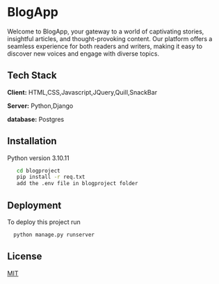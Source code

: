 
# BlogApp

Welcome to BlogApp, your gateway to a world of captivating stories, insightful articles, and thought-provoking content. Our platform offers a seamless experience for both readers and writers, making it easy to discover new voices and engage with diverse topics.


## Tech Stack

**Client:** HTML,CSS,Javascript,JQuery,Quill,SnackBar

**Server:** Python,Django

**database:** Postgres


## Installation
Python version 3.10.11

```bash
   cd blogproject
   pip install -r req.txt
   add the .env file in blogproject folder 
```
    
## Deployment

To deploy this project run

```bash
  python manage.py runserver
```


## License

[MIT](https://choosealicense.com/licenses/mit/)

